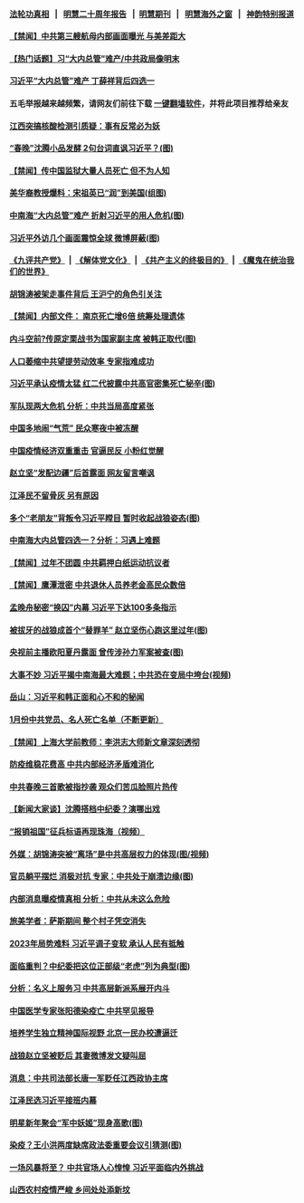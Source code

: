 #### [法轮功真相](https://github.com/gfw-breaker/truth/blob/master/README.md?t=0) &nbsp;&nbsp;|&nbsp;&nbsp; [明慧二十周年报告](https://github.com/gfw-breaker/mh-reports/blob/master/README.md?t=0) &nbsp;&nbsp;|&nbsp;&nbsp;[明慧期刊](https://github.com/gfw-breaker/mh-qikan) &nbsp;&nbsp;|&nbsp;&nbsp; [明慧海外之窗](https://github.com/gfw-breaker/mh-news/blob/master/README.md?t=0) &nbsp;&nbsp;|&nbsp;&nbsp; [神韵特别报道](https://github.com/gfw-breaker/mh-news/blob/master/shenyun.md?t=0)
#### [ 【禁闻】中共第三艘航母内部画面曝光 与美差距大](https://github.com/gfw-breaker/banned-news1/blob/master/pages/prog204/a103634725.md)
#### [ 【热门话题】习“大内总管”难产/中共政局像明末](https://github.com/gfw-breaker/banned-news1/blob/master/pages/prog204/a103634477.md)
#### [ 习近平“大内总管”难产 丁薛祥背后四选一](https://github.com/gfw-breaker/banned-news1/blob/master/pages/prog204/a103634301.md)
#### 五毛举报越来越频繁，请网友们前往下载 [一键翻墙软件](https://github.com/gfw-breaker/ssr-accounts)，并将此项目推荐给亲友
#### [ 江西突搞核酸检测引质疑：事有反常必为妖](https://github.com/gfw-breaker/banned-news1/blob/master/pages/prog204/a103634417.md)
#### [ “春晚”沈腾小品发酵 2句台词直讽习近平？(图)](https://github.com/gfw-breaker/banned-news1/blob/master/pages/p1/1027388.md)
#### [ 【禁闻】传中国监狱大量人员死亡 但不为人知](https://github.com/gfw-breaker/banned-news1/blob/master/pages/prog204/a103634717.md)
#### [ 美华裔教授爆料：宋祖英已“润”到美国(组图)](https://github.com/gfw-breaker/banned-news1/blob/master/pages/p2/1027310.md)
#### [ 中南海“大内总管”难产 折射习近平的用人危机(图)](https://github.com/gfw-breaker/banned-news1/blob/master/pages/p2/1027380.md)
#### [ 习近平外访几个画面震惊全球 微博屏蔽(图)](https://github.com/gfw-breaker/banned-news1/blob/master/pages/p2/1021963.md)
#### [《九评共产党》](https://github.com/begood0513/9ping.md/blob/master/README.md) &nbsp;|&nbsp; [《解体党文化》](../../../../jtdwh.md/blob/master/README.md)  &nbsp;|&nbsp; [《共产主义的终极目的》](../../../../gczydzjmd.md/blob/master/README.md) &nbsp;|&nbsp; [《魔鬼在统治我们的世界》](../../../../mgztzwmdsj.md/blob/master/README.md) 
#### [ 胡锦涛被架走事件背后 王沪宁的角色引关注](https://github.com/gfw-breaker/banned-news1/blob/master/pages/prog204/a103596109.md)
#### [ 【禁闻】内部文件： 南京死亡增6倍 统筹处理遗体](https://github.com/gfw-breaker/banned-news1/blob/master/pages/prog204/a103634718.md)
#### [ 内斗空前?传原定栗战书为国家副主席 被韩正取代(图)](https://github.com/gfw-breaker/banned-news1/blob/master/pages/p2/1027276.md)
#### [ 人口萎缩中共望提劳动效率 专家指难成功](https://github.com/gfw-breaker/banned-news1/blob/master/pages/prog204/a103634515.md)
#### [ 习近平承认疫情太猛 红二代披露中共高官密集死亡秘辛(图)](https://github.com/gfw-breaker/banned-news1/blob/master/pages/p2/1026967.md)
#### [ 军队现两大危机 分析：中共当局高度紧张](https://github.com/gfw-breaker/banned-news1/blob/master/pages/soh5/690144.md)
#### [ 中国多地闹“气荒” 民众寒夜中被冻醒](https://github.com/gfw-breaker/banned-news1/blob/master/pages/nf4514/n13915193.md)
#### [ 中国疫情经济双重重击 官逼民反 小粉红觉醒](https://github.com/gfw-breaker/banned-news1/blob/master/pages/prog204/a103634282.md)
#### [ 赵立坚“发配边疆”后首露面 网友留言嘲讽](https://github.com/gfw-breaker/banned-news1/blob/master/pages/prog204/a103633974.md)
#### [ 江泽民不留骨灰 另有原因](https://github.com/gfw-breaker/banned-news1/blob/master/pages/prog204/a103596996.md)
#### [ 多个“老朋友”背叛令习近平瞠目 暂时收起战狼姿态(图)](https://github.com/gfw-breaker/banned-news1/blob/master/pages/p2/1027261.md)
#### [ 中南海大内总管四选一？分析：习遇上难题](https://github.com/gfw-breaker/banned-news1/blob/master/pages/nsc413/n13915274.md)
#### [ 【禁闻】过年不团圆 中共羁押白纸运动抗议者](https://github.com/gfw-breaker/banned-news1/blob/master/pages/prog204/a103634721.md)
#### [ 【禁闻】鹰潭泄密 中共退休人员养老金高民众数倍](https://github.com/gfw-breaker/banned-news1/blob/master/pages/prog204/a103628694.md)
#### [ 孟晚舟秘密“换囚”内幕 习近平下达100多条指示](https://github.com/gfw-breaker/banned-news1/blob/master/pages/prog204/a103566292.md)
#### [ 被拔牙的战狼成首个“替罪羊” 赵立坚伤心跑这里过年(图)](https://github.com/gfw-breaker/banned-news1/blob/master/pages/p2/1027345.md)
#### [ 央视前主播欧阳夏丹露面 曾传涉孙力军案被查(图)](https://github.com/gfw-breaker/banned-news1/blob/master/pages/p2/1025568.md)
#### [ 大事不妙 习近平揭中南海最大难题；中共恐在变局中垮台(视频)](https://github.com/gfw-breaker/banned-news1/blob/master/pages/p2/1027209.md)
#### [ 岳山：习近平和韩正面和心不和的秘闻](https://github.com/gfw-breaker/banned-news1/blob/master/pages/nsc413/n13915345.md)
#### [ 1月份中共党员、名人死亡名单（不断更新）](https://github.com/gfw-breaker/banned-news1/blob/master/pages/prog204/a103625047.md)
#### [ 【禁闻】上海大学前教师：李洪志大师新文章深刻透彻](https://github.com/gfw-breaker/banned-news1/blob/master/pages/prog204/a103634720.md)
#### [ 防疫维稳花费高 中共内部经济矛盾难消化](https://github.com/gfw-breaker/banned-news1/blob/master/pages/prog204/a103634283.md)
#### [ 中共春晚三首歌被指抄袭 观众们苦瓜脸照片热传](https://github.com/gfw-breaker/banned-news1/blob/master/pages/prog204/a103631605.md)
#### [ 【新闻大家谈】沈腾搭档中纪委？演哪出戏](https://github.com/gfw-breaker/banned-news1/blob/master/pages/nsc413/n13915336.md)
#### [ “报销祖国”征兵标语再现珠海（视频）](https://github.com/gfw-breaker/banned-news1/blob/master/pages/prog204/a103634017.md)
#### [ 外媒：胡锦涛突被“离场”是中共高层权力的体现(图/视频)](https://github.com/gfw-breaker/banned-news1/blob/master/pages/p2/1019839.md)
#### [ 官员躺平摆烂 消极对抗 专家：中共处于崩溃边缘(图)](https://github.com/gfw-breaker/banned-news1/blob/master/pages/p2/1027202.md)
#### [ 内部消息曝疫情真相 分析：中共从未这么危险](https://github.com/gfw-breaker/banned-news1/blob/master/pages/soh5/690186.md)
#### [ 旅美学者：萨斯期间 整个村子凭空消失](https://github.com/gfw-breaker/banned-news1/blob/master/pages/prog204/a103634759.md)
#### [ 2023年局势难料 习近平调子变软 承认人民有抵触](https://github.com/gfw-breaker/banned-news1/blob/master/pages/prog204/a103619230.md)
#### [ 面临重判？中纪委把这位正部级“老虎”列为典型(图)](https://github.com/gfw-breaker/banned-news1/blob/master/pages/p2/1027356.md)
#### [ 分析：名义上服务习 中共高层新派系展开内斗](https://github.com/gfw-breaker/banned-news1/blob/master/pages/nsc413/n13914955.md)
#### [ 中国医学专家张阳德染疫亡 中共罕见报导](https://github.com/gfw-breaker/banned-news1/blob/master/pages/soh5/690297.md)
#### [ 培养学生独立精神国际视野 北京一民办校遭逼迁](https://github.com/gfw-breaker/banned-news1/blob/master/pages/prog204/a103633870.md)
#### [ 战狼赵立坚被贬后 其妻微博发文疑叫屈](https://github.com/gfw-breaker/banned-news1/blob/master/pages/prog204/a103623066.md)
#### [ 消息：中共司法部长唐一军贬任江西政协主席](https://github.com/gfw-breaker/banned-news1/blob/master/pages/prog204/a103620588.md)
#### [ 江泽民选习近平接班内幕](https://github.com/gfw-breaker/banned-news1/blob/master/pages/prog204/a103589771.md)
#### [ 明星新年聚会“军中妖姬”现身高歌(图)](https://github.com/gfw-breaker/banned-news1/blob/master/pages/p2/1027078.md)
#### [ 染疫？王小洪两度缺席政法委重要会议引猜测(图)](https://github.com/gfw-breaker/banned-news1/blob/master/pages/p2/1026757.md)
#### [ 一场风暴将至？ 中共官场人心惶惶 习近平面临内外挑战](https://github.com/gfw-breaker/banned-news1/blob/master/pages/soh5/690093.md)
#### [ 山西农村疫情严峻 乡间处处添新坟](https://github.com/gfw-breaker/banned-news1/blob/master/pages/prog204/a103634789.md)
